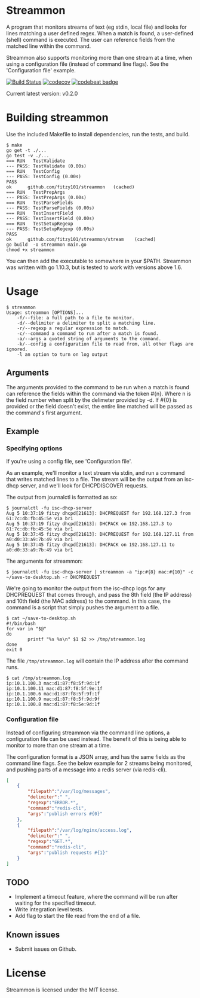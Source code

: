 # Streammon
A program that monitors streams of text (eg stdin, local file) and looks for lines matching a user defined regex.
When a match is found, a user-defined (shell) command is executed. The user can reference fields from the matched line
within the command. 

Streammon also supports monitoring more than one stream at a time, when using a configuration file (instead of command line flags). See the 'Configuration file' example.

[![Build Status](https://travis-ci.org/fitzy101/streammon.svg?branch=master)](https://travis-ci.org/fitzy101/streammon)
[![codecov](https://codecov.io/gh/fitzy101/streammon/branch/master/graph/badge.svg)](https://codecov.io/gh/fitzy101/streammon)
[![codebeat badge](https://codebeat.co/badges/f93e106a-c6c3-4fd8-b108-5ee13a7a9bb4)](https://codebeat.co/projects/github-com-fitzy101-streammon-master)


Current latest version: v0.2.0

# Building streammon
Use the included Makefile to install dependencies, run the tests, and build.

```
$ make
go get -t ./...
go test -v ./...
=== RUN   TestValidate
--- PASS: TestValidate (0.00s)
=== RUN   TestConfig
--- PASS: TestConfig (0.00s)
PASS
ok      github.com/fitzy101/streammon   (cached)
=== RUN   TestPrepArgs
--- PASS: TestPrepArgs (0.00s)
=== RUN   TestParseFields
--- PASS: TestParseFields (0.00s)
=== RUN   TestInsertField
--- PASS: TestInsertField (0.00s)
=== RUN   TestSetupRegexp
--- PASS: TestSetupRegexp (0.00s)
PASS
ok      github.com/fitzy101/streammon/stream    (cached)
go build  -o streammon main.go
chmod +x streammon

```

You can then add the executable to somewhere in your $PATH.
Streammon was written with go 1.10.3, but is tested to work with versions above 1.6.

# Usage
```
$ streammon
Usage: streammon [OPTIONS]...
	-f/--file: a full path to a file to monitor.
	-d/--delimiter a delimiter to split a matching line.
	-r/--regexp a regular expression to match.
	-c/--command a command to run after a match is found.
	-a/--args a quoted string of arguments to the command.
	-k/--config a configuration file to read from, all other flags are ignored.
	-l an option to turn on log output
```

## Arguments
The arguments provided to the command to be run when a match is found can reference the fields within the command via the token #{n}. Where n is the field number when split by the delimeter provided by -d. If #{0} is provided or the field doesn't exist, the entire line matched will be passed as the command's first argument.

## Example

### Specifying options
If you're using a config file, see 'Configuration file'.

As an example, we'll monitor a text stream via stdin, and run a command that writes matched lines to a file.
The stream will be the output from an isc-dhcp server, and we'll look for DHCPDISCOVER requests.

The output from journalctl is formatted as so:
```
$ journalctl -fu isc-dhcp-server
Aug 5 10:37:19 fitzy dhcpd[21613]: DHCPREQUEST for 192.168.127.3 from 61:7c:db:fb:45:5e via br1
Aug 5 10:37:19 fitzy dhcpd[21613]: DHCPACK on 192.168.127.3 to 61:7c:db:fb:45:5e via br1
Aug 5 10:37:45 fitzy dhcpd[21613]: DHCPREQUEST for 192.168.127.11 from a0:d0:33:a9:7b:49 via br1
Aug 5 10:37:45 fitzy dhcpd[21613]: DHCPACK on 192.168.127.11 to a0:d0:33:a9:7b:49 via br1
```

The arguments for streammon:
```
$ journalctl -fu isc-dhcp-server | streammon -a "ip:#{8} mac:#{10}" -c ~/save-to-desktop.sh -r DHCPREQUEST
```

We're going to monitor the output from the isc-dhcp logs for any DHCPREQUEST that comes through, and pass the 8th field (the IP address) and 10th field (the MAC address) to the command. In this case, the command is a script that simply pushes the argument to a file.

```
$ cat ~/save-to-desktop.sh
#!/bin/bash
for var in "$@"
do
        printf "%s %s\n" $1 $2 >> /tmp/streammon.log
done
exit 0
```

The file `/tmp/streammon.log` will contain the IP address after the command runs.

```
$ cat /tmp/streammon.log
ip:10.1.100.3 mac:d1:87:f8:5f:9d:1f
ip:10.1.100.11 mac:d1:87:f8:5f:9e:1f
ip:10.1.100.6 mac:d1:87:f8:5f:9f:1f
ip:10.1.100.9 mac:d1:87:f8:5f:9d:9f
ip:10.1.100.8 mac:d1:87:f8:5e:9d:1f
```

### Configuration file
Instead of configuring streammon via the command line options, a configuration file can be used instead. The benefit of this is being able to monitor to more than one stream at a time.

The configuration format is a JSON array, and has the same fields as the command line flags. See the below example for 2 streams being monitored, and pushing parts of a message into a redis server (via redis-cli).

```json
[
	{
		"filepath":"/var/log/messages",
		"delimiter":" ",
		"regexp":"ERROR.*",
		"command":"redis-cli",
		"args":"publish errors #{0}"
	},
	{
		"filepath":"/var/log/nginx/access.log",
		"delimiter":" ",
		"regexp":"GET.*",
		"command":"redis-cli",
		"args":"publish requests #{1}"
	}
]
```

## TODO
- Implement a timeout feature, where the command will be run after waiting for the specified timeout.
- Write integration level tests.
- Add flag to start the file read from the end of a file.

## Known issues
- Submit issues on Github.

# License
Streammon is licensed under the MIT license.
